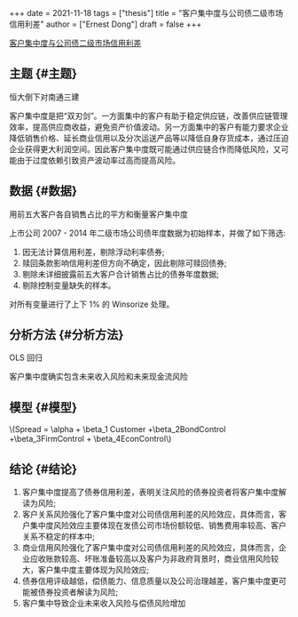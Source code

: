 +++
date = 2021-11-18
tags = ["thesis"]
title = "客户集中度与公司债二级市场信用利差"
author = ["Ernest Dong"]
draft = false
+++

[客户集中度与公司债二级市场信用利差](/ox-hugo/客户集中度与公司债二级市场信用利差_王雄元.pdf)


## 主题 {#主题}

恒大倒下对南通三建

客户集中度是把“双刃剑”。一方面集中的客户有助于稳定供应链，改善供应链管理效率，提高供应商收益，避免资产价值波动。另一方面集中的客户有能力要求企业降低销售价格、延长商业信用以及分次运送产品等以降低自身存货成本，通过压迫企业获得更大利润空间。因此客户集中度既可能通过供应链合作而降低风险，又可能由于过度依赖引致资产波动率过高而提高风险。


## 数据 {#数据}

用前五大客户各自销售占比的平方和衡量客户集中度

上市公司 2007 - 2014 年二级市场公司债年度数据为初始样本，并做了如下筛选:

1.  因无法计算信用利差，剔除浮动利率债券;
2.  赎回条款影响信用利差但方向不确定，因此剔除可赎回债券;
3.  剔除未详细披露前五大客户合计销售占比的债券年度数据;
4.  剔除控制变量缺失的样本。

对所有变量进行了上下 1% 的 Winsorize 处理。


## 分析方法 {#分析方法}

OLS 回归

客户集中度确实包含未来收入风险和未来现金流风险


## 模型 {#模型}

\\(Spread = \alpha + \beta\_1 Customer +\beta\_2BondControl +\beta\_3FirmControl + \beta\_4EconControl\\)


## 结论 {#结论}

1.  客户集中度提高了债券信用利差，表明关注风险的债券投资者将客户集中度解读为风险;
2.  客户关系风险强化了客户集中度对公司债信用利差的风险效应，具体而言，客户集中度风险效应主要体现在发债公司市场份额较低、销售费用率较高、客户关系不稳定的样本中;
3.  商业信用风险强化了客户集中度对公司债信用利差的风险效应，具体而言，企业应收账款较高、坏账准备较高以及客户为非政府背景时，商业信用风险较大，客户集中度主要体现为风险效应;
4.  债券信用评级越低，偿债能力、信息质量以及公司治理越差，客户集中度更可能被债券投资者解读为风险;
5.  客户集中导致企业未来收入风险与偿债风险增加
